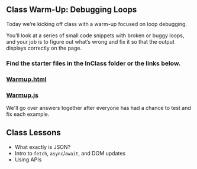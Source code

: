 ## Class Warm-Up: Debugging Loops

Today we’re kicking off class with a warm-up focused on loop debugging.

You’ll look at a series of small code snippets with broken or buggy loops, and your job is to figure out what’s wrong and fix it so that the output displays correctly on the page.

### Find the starter files in the InClass folder or the links below.

### [Warmup.html](./InClass/Warmup.html)

### [Warmup.js](./InClass/Warmup.js)

We'll go over answers together after everyone has had a chance to test and fix each example.

## Class Lessons

- What exactly is JSON?
- Intro to `fetch`, `async`/`await`, and DOM updates
- Using APIs
